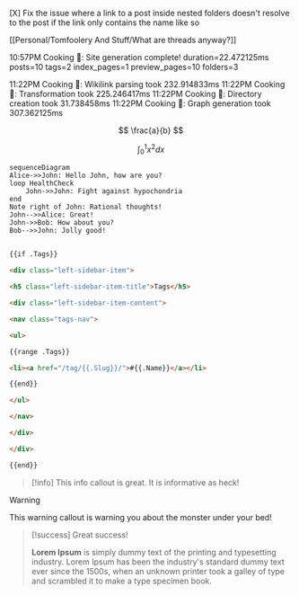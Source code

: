 [X] Fix the issue where a link to a post inside nested folders doesn't resolve to the post if the link only contains the name like so

[[Personal/Tomfoolery And Stuff/What are threads anyway?]]




10:57PM Cooking 🍪: Site generation complete! duration=22.472125ms posts=10 tags=2 index_pages=1 preview_pages=10 folders=3


11:22PM Cooking 🍪: Wikilink parsing took 232.914833ms
11:22PM Cooking 🍪: Transformation took 225.246417ms
11:22PM Cooking 🍪: Directory creation took 31.738458ms
11:22PM Cooking 🍪: Graph generation took 307.362125ms

$$ \frac{a}{b} $$

$$\int_0^1 x^2 dx$$ 

```mermaid
sequenceDiagram
Alice->>John: Hello John, how are you?
loop HealthCheck
    John->>John: Fight against hypochondria
end
Note right of John: Rational thoughts!
John-->>Alice: Great!
John->>Bob: How about you?
Bob-->>John: Jolly good!
 
```


```html
{{if .Tags}}

<div class="left-sidebar-item">

<h5 class="left-sidebar-item-title">Tags</h5>

<div class="left-sidebar-item-content">

<nav class="tags-nav">

<ul>

{{range .Tags}}

<li><a href="/tag/{{.Slug}}/">#{{.Name}}</a></li>

{{end}}

</ul>

</nav>

</div>

</div>

{{end}}
```


>[!info]
>This info callout is great. It is informative as heck!

  

>[!warning]
>This warning callout is warning you about the monster under your bed!

  

>[!success]
>Great success!
>
>**Lorem Ipsum** is simply dummy text of the printing and typesetting industry. Lorem Ipsum has been the industry's standard dummy text ever since the 1500s, when an unknown printer took a galley of type and scrambled it to make a type specimen book.

